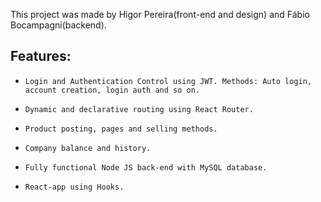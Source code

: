 This project was made by Higor Pereira(front-end and design) and Fábio Bocampagni(backend).

## Features:

* `Login and Authentication Control using JWT. Methods: Auto login, account creation, login auth and so on.`

* `Dynamic and declarative routing using React Router. `

* `Product posting, pages and selling methods.`

* `Company balance and history.`

* `Fully functional Node JS back-end with MySQL database.`

* `React-app using Hooks.`
